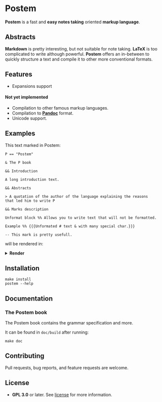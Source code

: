 # Postem

**Postem** is a fast and **easy notes taking** oriented **markup language**.

## Abstracts

**Markdown** is pretty interesting, but not suitable for note taking. **LaTeX** is too complicated to write although powerful. **Postem** offers an in-between to quickly structure a text and compile it to other more conventional formats.

## Features

* Expansions support

#### Not yet implemented

* Compilation to other famous markup languages.
* Compilation to [**Pandoc**](https://github.com/jgm/pandoc) format.
* Unicode support.

## Examples

This text marked in Postem:
```text
P == "Postem"

& The P book

&& Introduction

A long introduction text.

&& Abstracts

> A quotation of the author of the language explaining the reasons that led him to write P

&& Marks description

Unformat block %% Allows you to write text that will not be formatted.

Example %% {{{Unformated # text & with many special char.}}}

-- This mark is pretty usefull.
```
will be rendered in:
<details>
    <summary><b>Render</b></summary>

```text
The Postem book
***************

Introduction
============

A long introduction text.

Abstracts
=========

 █ A quotation of the author of the language explaining the reasons that led him to write Postem

Marks description
=================

Unformat block
  | Allows you to write text that will not be formatted.

Example
  | Unformated # text & with many special char

\-> This mark is pretty usefull.
```

</details>

## Installation

```
make install
postem --help
```

## Documentation

### The Postem book

The Postem book contains the grammar specification and more.

It can be found in `doc/build` after running:

```
make doc
```

## Contributing

Pull requests, bug reports, and feature requests are welcome.

## License

- **GPL 3.0** or later. See [license](LICENSE) for more information.
